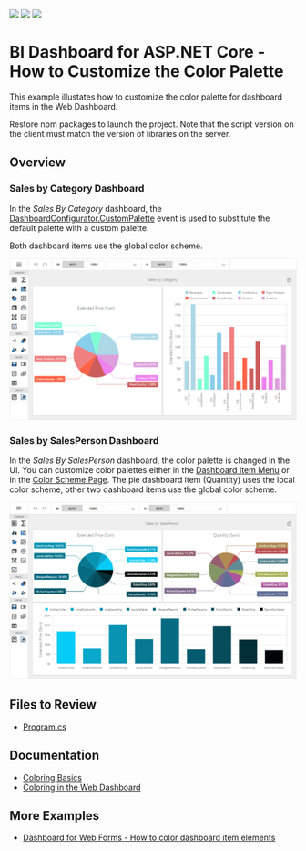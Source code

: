 <!-- default badges list -->
![](https://img.shields.io/endpoint?url=https://codecentral.devexpress.com/api/v1/VersionRange/500725287/23.1.2%2B)
[![](https://img.shields.io/badge/Open_in_DevExpress_Support_Center-FF7200?style=flat-square&logo=DevExpress&logoColor=white)](https://supportcenter.devexpress.com/ticket/details/T1095658)
[![](https://img.shields.io/badge/📖_How_to_use_DevExpress_Examples-e9f6fc?style=flat-square)](https://docs.devexpress.com/GeneralInformation/403183)
<!-- default badges end -->
# BI Dashboard for ASP.NET Core - How to Customize the Color Palette

This example illustates how to customize the color palette for dashboard items in the Web Dashboard.

Restore npm packages to launch the project. Note that the script version on the client must match the version of libraries on the server.

## Overview

### Sales by Category Dashboard

In the *Sales By Category* dashboard, the [DashboardConfigurator.CustomPalette](https://docs.devexpress.com/Dashboard/DevExpress.DashboardWeb.DashboardConfigurator.CustomPalette) event is used to substitute the default palette with a custom palette.

Both dashboard items use the global color scheme.

![Web Dashboard - Customizing Color Palettes Global Scheme](images/custom-color-palettes.png)

### Sales by SalesPerson Dashboard

In the *Sales By SalesPerson* dashboard, the color palette is changed in the UI. You can customize color palettes either in the [Dashboard Item Menu](https://docs.devexpress.com/Dashboard/117446/web-dashboard/ui-elements-and-customization/ui-elements/dashboard-item-menu) or in the [Color Scheme Page](https://docs.devexpress.com/Dashboard/117444/web-dashboard/ui-elements-and-customization/ui-elements/dashboard-menu). The pie dashboard item (Quantity) uses the local color scheme, other two dashboard items use the global color scheme.

![Web Dashboard - Customizing Color Palettes Local and Global Scheme](images/custom-color-palettes-local.png)

## Files to Review

- [Program.cs](./CS/WebDashboardCustomColorPalettes/Program.cs)

## Documentation

- [Coloring Basics](https://docs.devexpress.com/Dashboard/116915)
- [Coloring in the Web Dashboard](https://docs.devexpress.com/Dashboard/117152)

## More Examples

- [Dashboard for Web Forms - How to color dashboard item elements](https://github.com/DevExpress-Examples/web-forms-dashboard-color-dashboard-item-elements)
